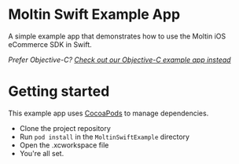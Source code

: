 # Moltin Swift Example App
A simple example app that demonstrates how to use the Moltin iOS eCommerce SDK in Swift.

*Prefer Objective-C? [Check out our Objective-C example app instead](https://github.com/moltin/ios-objc-example)*

# Getting started
This example app uses [CocoaPods](https://guides.cocoapods.org/using/getting-started.html#getting-started) to manage dependencies. 
- Clone the project repository
- Run `pod install` in the `MoltinSwiftExample` directory
- Open the .xcworkspace file
- You're all set.
